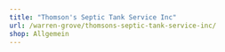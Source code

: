 ```yaml
---
title: "Thomson's Septic Tank Service Inc"
url: /warren-grove/thomsons-septic-tank-service-inc/
shop: Allgemein
---
```


